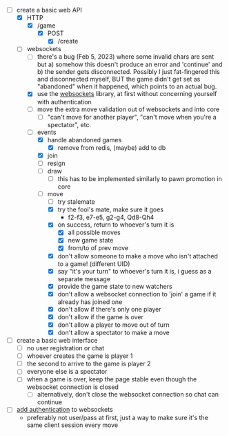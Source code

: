 
- [ ] create a basic web API
  - [x] HTTP
    - [x] /game
      - [x] POST
         - [x] /create
  - [ ] websockets
     - [ ] there's a bug (Feb 5, 2023) where some invalid chars are sent but a) somehow this doesn't produce an error and 'continue' and b) the sender gets disconnected. Possibly I just fat-fingered this and disconnected myself, BUT the game didn't get set as "abandoned" when it happened, which points to an actual bug.
     - [x] use the [websockets][1] library, at first without concerning yourself with authentication
     - [ ] move the extra move validation out of websockets and into core
        - [ ] "can't move for another player", "can't move when you're a spectator", etc.
     - [ ] events
         - [x] handle abandoned games
           - [x] remove from redis, (maybe) add to db
         - [x] join
         - [ ] resign
         - [ ] draw
            - [ ] this has to be implemented similarly to pawn promotion in core
         - [ ] move
            - [ ] try stalemate
            - [x] try the fool's mate, make sure it goes
                - f2-f3, e7-e5, g2-g4, Qd8-Qh4
            - [x] on success, return to whoever's turn it is
                - [x] all possible moves
                - [x] new game state
                - [x] from/to of prev move
            - [x] don't allow someone to make a move who isn't attached to a game! (different UID)
            - [x] say "it's your turn" to whoever's turn it is, i guess as a separate message
            - [x] provide the game state to new watchers
            - [x] don't allow a websocket connection to 'join' a game if it already has joined one
            - [x] don't allow if there's only one player
            - [x] don't allow if the game is over
            - [x] don't allow a player to move out of turn
            - [x] don't allow a spectator to make a move

- [ ] create a basic web interface
  - [ ] no user registration or chat
  - [ ] whoever creates the game is player 1
  - [ ] the second to arrive to the game is player 2
  - [ ] everyone else is a spectator
  - [ ] when a game is over, keep the page stable even though the websocket connection is closed
    - [ ] alternatively, don't close the websocket connection so chat can continue

- [ ] [add authentication][2] to websockets
  - preferably not user/pass at first, just a way to make sure it's the same client session every move

[1]: https://websockets.readthedocs.io/en/stable/intro/index.html
[2]: https://websockets.readthedocs.io/en/stable/topics/authentication.html
